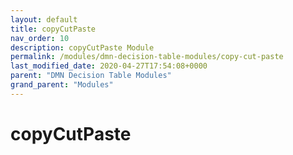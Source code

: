 ```yaml
---
layout: default
title: copyCutPaste 
nav_order: 10
description: copyCutPaste Module
permalink: /modules/dmn-decision-table-modules/copy-cut-paste
last_modified_date: 2020-04-27T17:54:08+0000
parent: "DMN Decision Table Modules"
grand_parent: "Modules"
---
```


# copyCutPaste